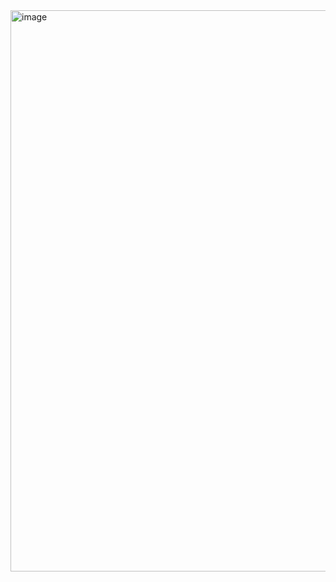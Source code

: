
<img width="1349" height="898" alt="image" src="https://github.com/user-attachments/assets/af0667ac-db13-40fd-b73e-1b97a6a20287" />
